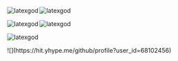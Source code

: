 <div>
  <p><img align="left" src="https://github-readme-stats.vercel.app/api?username=latexgod&show_icons=true&theme=dark&locale=en" alt="latexgod" /></p>
  <p><img align="center" src="https://github-readme-streak-stats.herokuapp.com/?user=latexgod&theme=dark" alt="latexgod" /></p>
  <p><img align="left" src="https://github-readme-stats.vercel.app/api/pin/?username=LatexGod&repo=Latex&show_icons=true&theme=dark&layout=compact&locale=en" alt="latexgod"/></p>
  <p><img align="center" src="https://github-readme-stats.vercel.app/api/top-langs/?username=LatexGod&show_icons=true&theme=dark&layout=compact" alt="latexgod"/></p>
  <p> <img src="https://komarev.com/ghpvc/?username=latexgod&label=Profile%20views&color=ff69b4&style=flat" alt="latexgod" /></p>
</div>
![](https://hit.yhype.me/github/profile?user_id=68102456)
